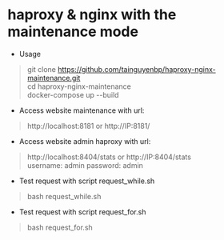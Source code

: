 # haproxy & nginx with the maintenance mode
* Usage<br>
> git clone https://github.com/tainguyenbp/haproxy-nginx-maintenance.git<br>
> cd haproxy-nginx-maintenance<br>
> docker-compose up --build<br>
* Access website maintenance with url:<br>
> http://localhost:8181 or http://IP:8181/<br>
* Access website admin haproxy with url:<br>
> http://localhost:8404/stats or http://IP:8404/stats<br>
> username: admin
> password: admin
* Test request with script request_while.sh<br>
> bash request_while.sh
* Test request with script request_for.sh<br>
> bash request_for.sh<br>
